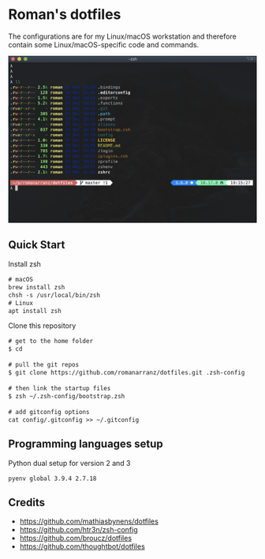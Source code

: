 # Roman's dotfiles

The configurations are for my Linux/macOS workstation and therefore contain some Linux/macOS-specific code and commands.

![](./assets/prompt.png)

## Quick Start

Install zsh

```
# macOS
brew install zsh
chsh -s /usr/local/bin/zsh
# Linux
apt install zsh
```

Clone this repository

```
# get to the home folder
$ cd

# pull the git repos
$ git clone https://github.com/romanarranz/dotfiles.git .zsh-config

# then link the startup files
$ zsh ~/.zsh-config/bootstrap.zsh

# add gitconfig options
cat config/.gitconfig >> ~/.gitconfig
```

## Programming languages setup

Python dual setup for version 2 and 3

```
pyenv global 3.9.4 2.7.18
```

## Credits

- https://github.com/mathiasbynens/dotfiles
- https://github.com/htr3n/zsh-config
- https://github.com/broucz/dotfiles
- https://github.com/thoughtbot/dotfiles